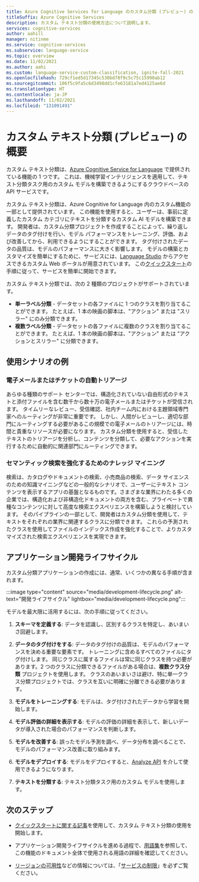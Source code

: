 ```yaml
---
title: Azure Cognitive Services for Language のカスタム分類 (プレビュー) の概要
titleSuffix: Azure Cognitive Services
description: カスタム テキスト分類の使用方法について説明します。
services: cognitive-services
author: aahill
manager: nitinme
ms.service: cognitive-services
ms.subservice: language-service
ms.topic: overview
ms.date: 11/02/2021
ms.author: aahi
ms.custom: language-service-custom-classification, ignite-fall-2021
ms.openlocfilehash: 729cf1ed5d17345c530bd78f9c5c75c15990ab12
ms.sourcegitcommit: 106f5c9fa5c6d3498dd1cfe63181a7ed4125ae6d
ms.translationtype: HT
ms.contentlocale: ja-JP
ms.lasthandoff: 11/02/2021
ms.locfileid: "131091491"
---
```

# <a name="what-is-custom-text-classification-preview"></a>カスタム テキスト分類 (プレビュー) の概要

カスタム テキスト分類は、[Azure Cognitive Service for Language](../overview.md) で提供されている機能の 1 つです。 これは、機械学習インテリジェンスを適用して、テキスト分類タスク用のカスタム モデルを構築できるようにするクラウドベースの API サービスです。 

カスタム テキスト分類は、Azure Cognitive for Language 内のカスタム機能の一部として提供されています。 この機能を使用すると、ユーザーは、事前に定義したカスタム カテゴリにテキストを分類するカスタム AI モデルを構築できます。 開発者は、カスタム分類プロジェクトを作成することによって、繰り返しデータのタグ付けを行い、モデル パフォーマンスをトレーニング、評価、および改善してから、利用できるようにすることができます。 タグ付けされたデータの品質は、モデルのパフォーマンスに大きく影響します。 モデルの構築とカスタマイズを簡単にするために、サービスには、[Language Studio](https://aka.ms/languageStudio) からアクセスできるカスタム Web ポータルが用意されています。 この[クイックスタート](quickstart.md)の手順に従って、サービスを簡単に開始できます。 

カスタム テキスト分類では、次の 2 種類のプロジェクトがサポートされています。 

* **単一ラベル分類** - データセットの各ファイルに 1 つのクラスを割り当てることができます。 たとえば、1 本の映画の脚本は、"アクション" または "スリラー" にのみ分類できます。 
* **複数ラベル分類** - データセットの各ファイルに複数のクラスを割り当てることができます。 たとえば、1 本の映画の脚本は、"アクション" または "アクションとスリラー" に分類できます。 

## <a name="example-usage-scenarios"></a>使用シナリオの例

### <a name="automatic-emailsticket-triage"></a>電子メールまたはチケットの自動トリアージ

あらゆる種類のサポート センターでは、構造化されていない自由形式のテキストと添付ファイルを含む数千から数十万の電子メールまたはチケットが受信されます。 タイムリーなレビュー、受信確認、社内チーム内における主題領域専門家へのルーティングが非常に重要です。 しかし、人間がレビューし、適切な部門にルーティングする必要があるこの規模での電子メールのトリアージには、時間と貴重なリソースが必要になります。 カスタム分類を使用すると、受信したテキストのトリアージを分析し、コンテンツを分類して、必要なアクションを実行するために自動的に関連部門にルーティングできます。

### <a name="knowledge-mining-to-enhanceenrich-semantic-search"></a>セマンティック検索を強化するためのナレッジ マイニング

検索は、カタログやドキュメントの検索、小売商品の検索、データ サイエンスのための知識マイニングなどの一般的なシナリオで、ユーザーにテキスト コンテンツを表示するアプリの基盤となるものです。さまざまな業界にわたる多くの企業では、構造化および非構造化ドキュメントの両方を含む、プライベートで異種なコンテンツに対して高度な検索エクスペリエンスを構築しようと検討しています。 そのパイプラインの一部として、開発者はカスタム分類を使用して、テキストをそれぞれの業界に関連するクラスに分類できます。 これらの予測されたクラスを使用してファイルのインデックス作成を強化することで、よりカスタマイズされた検索エクスペリエンスを実現できます。 

## <a name="application-development-lifecycle"></a>アプリケーション開発ライフサイクル

カスタム分類アプリケーションの作成には、通常、いくつかの異なる手順が含まれます。 

:::image type="content" source="media/development-lifecycle.png" alt-text="開発ライフサイクル" lightbox="media/development-lifecycle.png":::

モデルを最大限に活用するには、次の手順に従ってください。

1. **スキーマを定義する**: データを認識し、区別するクラスを特定し、あいまいさ回避します。

2. **データのタグ付けをする**: データのタグ付けの品質は、モデルのパフォーマンスを決める重要な要素です。 トレーニングに含めるすべてのファイルにタグ付けします。 同じクラスに属するファイルは常に同じクラスを持つ必要があります。2 つのクラスに分類できるファイルがある場合は、**複数クラス分類** プロジェクトを使用します。 クラスのあいまいさは避け、特に単一クラス分類プロジェクトでは、クラスを互いに明確に分離できる必要があります。

3. **モデルをトレーニングする**: モデルは、タグ付けされたデータから学習を開始します。

4. **モデル評価の詳細を表示する**: モデルの評価の詳細を表示して、新しいデータが導入された場合のパフォーマンスを判断します。

5. **モデルを改善する**: 誤ったモデル予測を調べ、データ分布を調べることで、モデルのパフォーマンス改善に取り組みます。

6. **モデルをデプロイする**: モデルをデプロイすると、[Analyze API](https://aka.ms/ct-runtime-swagger) を介して使用できるようになります。

7. **テキストを分類する**: テキスト分類タスク用のカスタム モデルを使用します。

## <a name="next-steps"></a>次のステップ

* [クイックスタートに関する記事](quickstart.md)を使用して、カスタム テキスト分類の使用を開始します。  

* アプリケーション開発ライフサイクルを進める過程で、[用語集](glossary.md)を参照して、この機能のドキュメント全体で使用される用語の詳細を確認してください。 

* [リージョンの可用性](service-limits.md#regional-availability)などの情報については、「[サービスの制限](service-limits.md)」を必ずご覧ください。
